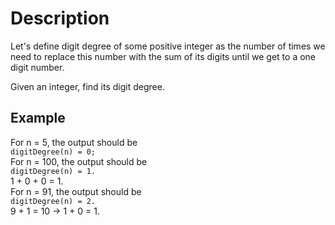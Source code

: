 # Description

Let's define digit degree of some positive integer as the number of times we need to replace this number with the sum of its digits until we get to a one digit number.  

Given an integer, find its digit degree.  

## Example

For n = 5, the output should be  
`digitDegree(n) = 0;`  
For n = 100, the output should be  
`digitDegree(n) = 1.`  
1 + 0 + 0 = 1.  
For n = 91, the output should be  
`digitDegree(n) = 2.`  
9 + 1 = 10 -> 1 + 0 = 1.  

